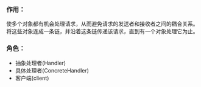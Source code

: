 ### 作用：
使多个对象都有机会处理请求，从而避免请求的发送者和接收者之间的耦合关系。将这些对象连成一条链，并沿着这条链传递该请求，直到有一个对象处理它为止。

### 角色：
* 抽象处理者(Handler)
* 具体处理者(ConcreteHandler)
* 客户端(client)
